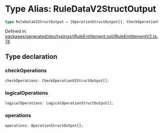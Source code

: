 # Type Alias: RuleDataV2StructOutput

```ts
type RuleDataV2StructOutput = [OperationStructOutput[], CheckOperationV2StructOutput[], LogicalOperationStructOutput[]] & object;
```

Defined in: [packages/generated/dev/typings/IRuleEntitlement.sol/IRuleEntitlementV2.ts:74](https://github.com/towns-protocol/towns/blob/0db1fd0ac7258e8db8cedfb6183e8eade8284fa1/packages/generated/dev/typings/IRuleEntitlement.sol/IRuleEntitlementV2.ts#L74)

## Type declaration

### checkOperations

```ts
checkOperations: CheckOperationV2StructOutput[];
```

### logicalOperations

```ts
logicalOperations: LogicalOperationStructOutput[];
```

### operations

```ts
operations: OperationStructOutput[];
```
